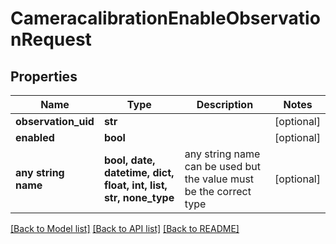 # CameracalibrationEnableObservationRequest


## Properties
Name | Type | Description | Notes
------------ | ------------- | ------------- | -------------
**observation_uid** | **str** |  | [optional] 
**enabled** | **bool** |  | [optional] 
**any string name** | **bool, date, datetime, dict, float, int, list, str, none_type** | any string name can be used but the value must be the correct type | [optional]

[[Back to Model list]](../README.md#documentation-for-models) [[Back to API list]](../README.md#documentation-for-api-endpoints) [[Back to README]](../README.md)


